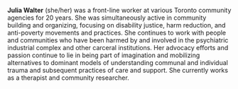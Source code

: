 **Julia Walter** (she/her) was a front-line worker at various Toronto community agencies for 20 years. She was simultaneously active in community building and organizing, focusing on disability justice, harm reduction, and anti-poverty movements and practices. She continues to work with people and communities who have been harmed by and involved in the psychiatric industrial complex and other carceral institutions. Her advocacy efforts and passion continue to lie in being part of imagination and mobilizing alternatives to dominant models of understanding communal and individual trauma and subsequent practices of care and support. She currently works as a therapist and community researcher.
